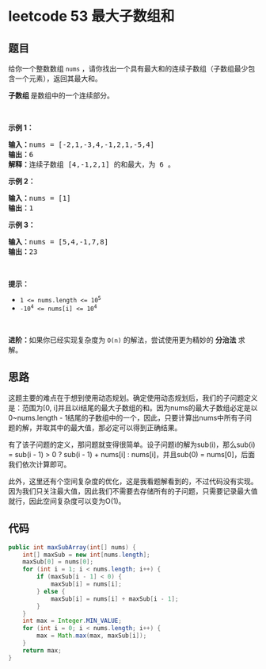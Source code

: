 # leetcode 53 最大子数组和

## 题目

<p>给你一个整数数组 <code>nums</code> ，请你找出一个具有最大和的连续子数组（子数组最少包含一个元素），返回其最大和。</p>

<p><strong><span data-keyword="subarray-nonempty">子数组 </span></strong>是数组中的一个连续部分。</p>

<p>&nbsp;</p>

<p><strong>示例 1：</strong></p>

<pre>
<strong>输入：</strong>nums = [-2,1,-3,4,-1,2,1,-5,4]
<strong>输出：</strong>6
<strong>解释：</strong>连续子数组&nbsp;[4,-1,2,1] 的和最大，为&nbsp;6 。
</pre>

<p><strong>示例 2：</strong></p>

<pre>
<strong>输入：</strong>nums = [1]
<strong>输出：</strong>1
</pre>

<p><strong>示例 3：</strong></p>

<pre>
<strong>输入：</strong>nums = [5,4,-1,7,8]
<strong>输出：</strong>23
</pre>

<p>&nbsp;</p>

<p><strong>提示：</strong></p>

<ul> 
 <li><code>1 &lt;= nums.length &lt;= 10<sup>5</sup></code></li> 
 <li><code>-10<sup>4</sup> &lt;= nums[i] &lt;= 10<sup>4</sup></code></li> 
</ul>

<p>&nbsp;</p>

<p><strong>进阶：</strong>如果你已经实现复杂度为 <code>O(n)</code> 的解法，尝试使用更为精妙的 <strong>分治法</strong> 求解。</p>

## 思路

这题主要的难点在于想到使用动态规划。确定使用动态规划后，我们的子问题定义是：范围为[0, i]并且以i结尾的最大子数组的和。因为nums的最大子数组必定是以0~nums.length - 1结尾的子数组中的一个，因此，只要计算出nums中所有子问题的解，并取其中的最大值，那必定可以得到正确结果。

有了该子问题的定义，那问题就变得很简单。设子问题i的解为sub(i)，那么sub(i)  = sub(i - 1) > 0 ? sub(i - 1) + nums[i] : nums[i]，并且sub(0) = nums[0]，后面我们依次计算即可。

此外，这里还有个空间复杂度的优化，这是我看题解看到的，不过代码没有实现。因为我们只关注最大值，因此我们不需要去存储所有的子问题，只需要记录最大值就行，因此空间复杂度可以变为O(1)。

## 代码

```java
public int maxSubArray(int[] nums) {
	int[] maxSub = new int[nums.length];
	maxSub[0] = nums[0];
	for (int i = 1; i < nums.length; i++) {
		if (maxSub[i - 1] < 0) {
			maxSub[i] = nums[i];
		} else {
			maxSub[i] = nums[i] + maxSub[i - 1];
		}
	}
	int max = Integer.MIN_VALUE;
	for (int i = 0; i < nums.length; i++) {
		max = Math.max(max, maxSub[i]);
	}
	return max;
}
```
